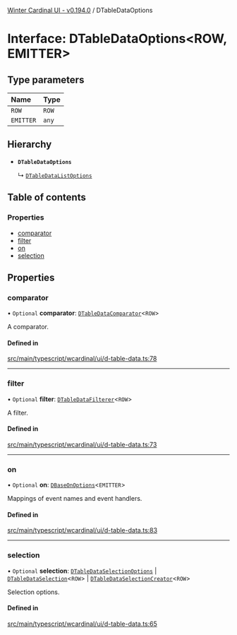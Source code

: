 [Winter Cardinal UI - v0.194.0](../index.md) / DTableDataOptions

# Interface: DTableDataOptions<ROW, EMITTER\>

## Type parameters

| Name | Type |
| :------ | :------ |
| `ROW` | `ROW` |
| `EMITTER` | `any` |

## Hierarchy

- **`DTableDataOptions`**

  ↳ [`DTableDataListOptions`](DTableDataListOptions.md)

## Table of contents

### Properties

- [comparator](DTableDataOptions.md#comparator)
- [filter](DTableDataOptions.md#filter)
- [on](DTableDataOptions.md#on)
- [selection](DTableDataOptions.md#selection)

## Properties

### comparator

• `Optional` **comparator**: [`DTableDataComparator`](../index.md#dtabledatacomparator)<`ROW`\>

A comparator.

#### Defined in

[src/main/typescript/wcardinal/ui/d-table-data.ts:78](https://github.com/winter-cardinal/winter-cardinal-ui/blob/v0.194.0/src/main/typescript/wcardinal/ui/d-table-data.ts#L78)

___

### filter

• `Optional` **filter**: [`DTableDataFilterer`](../index.md#dtabledatafilterer)<`ROW`\>

A filter.

#### Defined in

[src/main/typescript/wcardinal/ui/d-table-data.ts:73](https://github.com/winter-cardinal/winter-cardinal-ui/blob/v0.194.0/src/main/typescript/wcardinal/ui/d-table-data.ts#L73)

___

### on

• `Optional` **on**: [`DBaseOnOptions`](DBaseOnOptions.md)<`EMITTER`\>

Mappings of event names and event handlers.

#### Defined in

[src/main/typescript/wcardinal/ui/d-table-data.ts:83](https://github.com/winter-cardinal/winter-cardinal-ui/blob/v0.194.0/src/main/typescript/wcardinal/ui/d-table-data.ts#L83)

___

### selection

• `Optional` **selection**: [`DTableDataSelectionOptions`](DTableDataSelectionOptions.md) \| [`DTableDataSelection`](DTableDataSelection.md)<`ROW`\> \| [`DTableDataSelectionCreator`](../index.md#dtabledataselectioncreator)<`ROW`\>

Selection options.

#### Defined in

[src/main/typescript/wcardinal/ui/d-table-data.ts:65](https://github.com/winter-cardinal/winter-cardinal-ui/blob/v0.194.0/src/main/typescript/wcardinal/ui/d-table-data.ts#L65)
